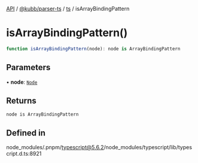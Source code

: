 [API](../../../../../packages.md) / [@kubb/parser-ts](../../../index.md) / [ts](../index.md) / isArrayBindingPattern

# isArrayBindingPattern()

```ts
function isArrayBindingPattern(node): node is ArrayBindingPattern
```

## Parameters

• **node**: [`Node`](../interfaces/Node.md)

## Returns

`node is ArrayBindingPattern`

## Defined in

node\_modules/.pnpm/typescript@5.6.2/node\_modules/typescript/lib/typescript.d.ts:8921
